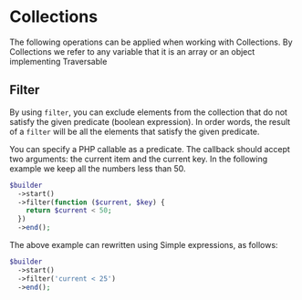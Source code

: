 # Collections
The following operations can be applied when working with Collections.
By Collections we refer to any variable that it is an array or an object implementing Traversable

## Filter
By using `filter`, you can exclude elements from the collection that do not satisfy the given predicate (boolean expression).
In order words, the result of a `filter` will be all the elements that satisfy the given predicate.

You can specify a PHP callable as a predicate.
The callback should accept two arguments: the current item and the current key.
In the following example we keep all the numbers less than 50.

``` php
$builder
  ->start()
  ->filter(function ($current, $key) {
    return $current < 50;
  })
  ->end();
```

The above example can rewritten using Simple expressions, as follows:

``` php
$builder
  ->start()
  ->filter('current < 25')
  ->end();
```